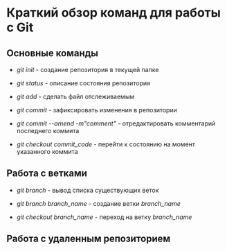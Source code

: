 # Краткий обзор команд для работы с Git

## Основные команды

* *git init* - создание репозитория в текущей папке

* *git status* - описание состояния репозитория

* *git add* - сделать файл отслеживаемым

* *git commit* - зафиксировать изменения в репозитории

* *git commit --amend -m"comment"* - отредактировать комментарий последнего коммита

* *git checkout commit_code* - перейти к состоянию на момент указанного коммита

## Работа с ветками

* *git branch* - вывод списка существующих веток

* *git branch branch_name* - создание ветки *branch_name*

* *git checkout branch_name* - переход на ветку *branch_name*


## Работа с удаленным репозиторием


